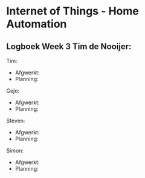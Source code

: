 # Internet of Things - Home Automation

## Logboek Week 3 Tim de Nooijer: 

Tim:
- Afgwerkt:
- Planning:

Gejo:
- Afgwerkt:
- Planning:

Steven:
- Afgwerkt:
- Planning:

Simon:
- Afgwerkt:
- Planning:

